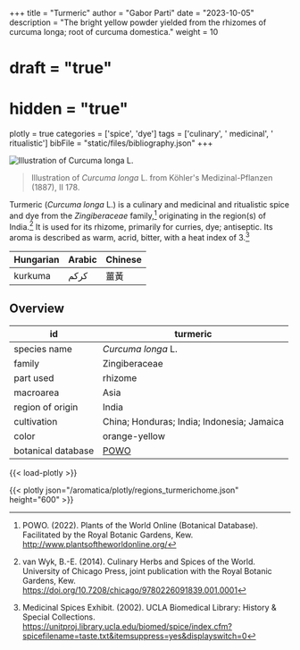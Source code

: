 +++
title = "Turmeric"
author = "Gabor Parti"
date = "2023-10-05"
description = "The bright yellow powder yielded from the rhizomes of curcuma longa; root of curcuma domestica."
weight = 10
# draft = "true"
# hidden = "true"
plotly = true
categories = ['spice', 'dye']
tags = ['culinary', ' medicinal', ' ritualistic']
bibFile = "static/files/bibliography.json"
+++

![Illustration of *Curcuma longa* L.](/images/illustrations/turmeric.png?width=25vw "Illustration of *Curcuma longa* L. from Köhler's Medizinal-Pflanzen (1887), II 178.")

>Illustration of *Curcuma longa* L. from Köhler's Medizinal-Pflanzen (1887), II 178.

Turmeric (*Curcuma longa* L.) is a culinary and medicinal and ritualistic spice and dye from the *Zingiberaceae* family,[^powo] originating in the region(s) of India.[^van_wyk_culinary_2014] It is used for its rhizome, primarily for curries, dye; antiseptic. Its aroma is described as warm, acrid, bitter, with a heat index of 3.[^ucla_medicinal_2002]

|Hungarian|Arabic|Chinese|
|---------|------|-------|
| kurkuma | كركم |   薑黃  |

## Overview

|        id        |                      turmeric                     |
|------------------|---------------------------------------------------|
|   species name   |                 *Curcuma longa* L.                |
|      family      |                   Zingiberaceae                   |
|     part used    |                      rhizome                      |
|     macroarea    |                        Asia                       |
| region of origin |                       India                       |
|    cultivation   |     China; Honduras; India; Indonesia; Jamaica    |
|       color      |                   orange-yellow                   |
|botanical database|[POWO](https://powo.science.kew.org/taxon/796451-1)|

{{< load-plotly >}}

{{< plotly json="/aromatica/plotly/regions_turmerichome.json" height="600" >}}

[^powo]: POWO. (2022). Plants of the World Online (Botanical Database). Facilitated by the Royal Botanic Gardens, Kew. http://www.plantsoftheworldonline.org/
[^van_wyk_culinary_2014]: van Wyk, B.-E. (2014). Culinary Herbs and Spices of the World. University of Chicago Press, joint publication with the Royal Botanic Gardens, Kew. https://doi.org/10.7208/chicago/9780226091839.001.0001
[^ucla_medicinal_2002]: Medicinal Spices Exhibit. (2002). UCLA Biomedical Library: History & Special Collections. https://unitproj.library.ucla.edu/biomed/spice/index.cfm?spicefilename=taste.txt&itemsuppress=yes&displayswitch=0


